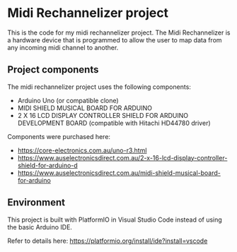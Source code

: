 # Midi Rechannelizer project
This is the code for my midi rechannelizer project.  The Midi Rechannelizer is a hardware device that is programmed to allow the user to map data from any incoming midi channel to another.

## Project components
The midi rechannelizer project uses the following components:
* Arduino Uno (or compatible clone)
* MIDI SHIELD MUSICAL BOARD FOR ARDUINO
* 2 X 16 LCD DISPLAY CONTROLLER SHIELD FOR ARDUINO DEVELOPMENT BOARD (compatible with Hitachi HD44780 driver)

Components were purchased here:
* https://core-electronics.com.au/uno-r3.html
* https://www.auselectronicsdirect.com.au/2-x-16-lcd-display-controller-shield-for-arduino-d
* https://www.auselectronicsdirect.com.au/midi-shield-musical-board-for-arduino

## Environment
This project is built with PlatformIO in Visual Studio Code instead of using the basic Arduino IDE. 

Refer to details here: https://platformio.org/install/ide?install=vscode
